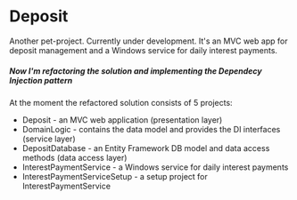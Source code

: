 # Deposit
Another pet-project. Currently under development. It's an MVC web app for deposit management and a Windows service for daily interest payments.

##### Now I'm refactoring the solution and implementing the Dependecy Injection pattern 

At the moment the refactored solution consists of 5 projects:
* Deposit - an MVC web application (presentation layer)
* DomainLogic - contains the data model and provides the DI interfaces (service layer)
* DepositDatabase - an Entity Framework DB model and data access methods (data access layer)
* InterestPaymentService - a Windows service for daily interest payments
* InterestPaymentServiceSetup - a setup project for InterestPaymentService

